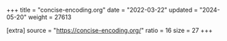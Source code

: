 +++
title = "concise-encoding.org"
date = "2022-03-22"
updated = "2024-05-20"
weight = 27613

[extra]
source = "https://concise-encoding.org/"
ratio = 16
size = 27
+++

